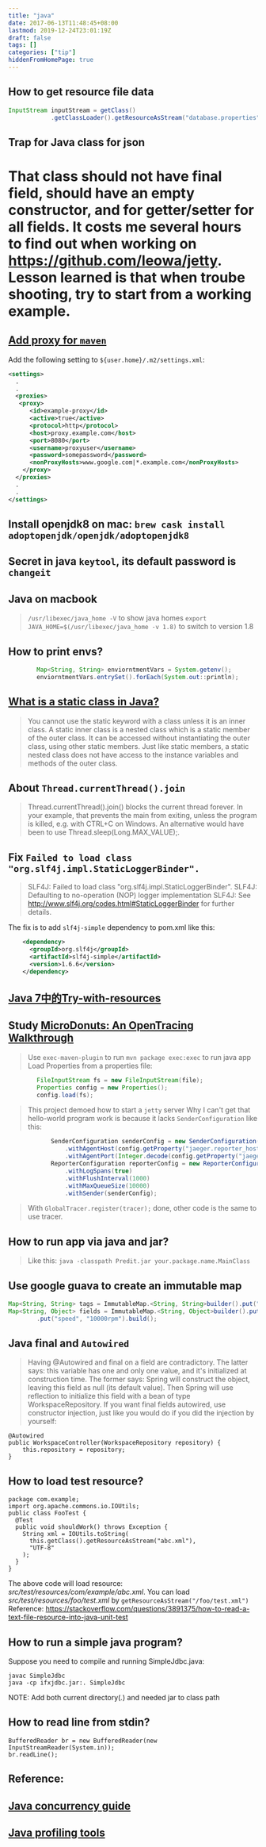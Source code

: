 ```yaml
---
title: "java"
date: 2017-06-13T11:48:45+08:00
lastmod: 2019-12-24T23:01:19Z
draft: false
tags: []
categories: ["tip"]
hiddenFromHomePage: true
---
```


## How to get resource file data

```java
InputStream inputStream = getClass()
			.getClassLoader().getResourceAsStream("database.properties");
```

## Trap for Java class for json

That class should not have final field, should have an empty constructor, and for getter/setter for all fields. It costs me several hours to find out when working on https://github.com/leowa/jetty. Lesson learned is that when troube shooting, try to start from a working example.
=======
## [Add proxy for `maven`](https://maven.apache.org/guides/mini/guide-proxies.html)

Add the following setting to `${user.home}/.m2/settings.xml`:

```xml
<settings>
  .
  .
  <proxies>
   <proxy>
      <id>example-proxy</id>
      <active>true</active>
      <protocol>http</protocol>
      <host>proxy.example.com</host>
      <port>8080</port>
      <username>proxyuser</username>
      <password>somepassword</password>
      <nonProxyHosts>www.google.com|*.example.com</nonProxyHosts>
    </proxy>
  </proxies>
  .
  .
</settings>
```

## Install openjdk8 on mac: `brew cask install adoptopenjdk/openjdk/adoptopenjdk8`

## Secret in java `keytool`, its default password is `changeit`

## Java on macbook
> `/usr/libexec/java_home -V` to show java homes 
> `export JAVA_HOME=$(/usr/libexec/java_home -v 1.8)` to switch to version 1.8

## How to print envs?

```java
        Map<String, String> enviorntmentVars = System.getenv();
        enviorntmentVars.entrySet().forEach(System.out::println);
```

## [What is a static class in Java?](https://www.tutorialspoint.com/What-is-a-static-class-in-Java)
> You cannot use the static keyword with a class unless it is an inner class. A static inner class is a nested class which is a static member of the outer class. It can be accessed without instantiating the outer class, using other static members. Just like static members, a static nested class does not have access to the instance variables and methods of the outer class.

##  About `Thread.currentThread().join`
> Thread.currentThread().join() blocks the current thread forever. In your example, that prevents the main from exiting, unless the program is killed, e.g. with CTRL+C on Windows.
> An alternative would have been to use Thread.sleep(Long.MAX_VALUE);.

## Fix `Failed to load class "org.slf4j.impl.StaticLoggerBinder".`
> SLF4J: Failed to load class "org.slf4j.impl.StaticLoggerBinder".
> SLF4J: Defaulting to no-operation (NOP) logger implementation
> SLF4J: See http://www.slf4j.org/codes.html#StaticLoggerBinder for further details.

The fix is to add `slf4j-simple` dependency to pom.xml like this:

```xml
    <dependency>
      <groupId>org.slf4j</groupId>
      <artifactId>slf4j-simple</artifactId>
      <version>1.6.6</version>
    </dependency>
```

## [Java 7中的Try-with-resources](http://ifeve.com/java-7%E4%B8%AD%E7%9A%84try-with-resources/)

## Study [MicroDonuts: An OpenTracing Walkthrough](https://github.com/opentracing-contrib/java-opentracing-walkthrough)
> Use `exec-maven-plugin` to run `mvn package exec:exec` to run java app
> Load Properties from a properties file:
```java
        FileInputStream fs = new FileInputStream(file);
        Properties config = new Properties();
        config.load(fs);
```
> This project demoed how to start a `jetty` server
> Why I can't get that hello-world program work is because it lacks `SenderConfiguration` like this:
```java
            SenderConfiguration senderConfig = new SenderConfiguration()
                .withAgentHost(config.getProperty("jaeger.reporter_host"))
                .withAgentPort(Integer.decode(config.getProperty("jaeger.reporter_port")));
            ReporterConfiguration reporterConfig = new ReporterConfiguration()
                .withLogSpans(true)
                .withFlushInterval(1000)
                .withMaxQueueSize(10000)
                .withSender(senderConfig);
```
> With `GlobalTracer.register(tracer);` done, other code is the same to use tracer.

## How to run app via java and jar?
> Like this: `java -classpath Predit.jar your.package.name.MainClass`

## Use google guava to create an immutable map

```java
Map<String, String> tags = ImmutableMap.<String, String>builder().put("deviceId", "dev101").build();
Map<String, Object> fields = ImmutableMap.<String, Object>builder().put("temperature", 10)
        .put("speed", "10000rpm").build();
```

## Java final and `Autowired`
> Having @Autowired and final on a field are contradictory.
> The latter says: this variable has one and only one value, and it's initialized at construction time.
> The former says: Spring will construct the object, leaving this field as null (its default value). Then Spring will use reflection to initialize this field with a bean of type WorkspaceRepository.
> If you want final fields autowired, use constructor injection, just like you would do if you did the injection by yourself:

```
@Autowired
public WorkspaceController(WorkspaceRepository repository) {
    this.repository = repository;
}
```

## How to load test resource?
```
package com.example;
import org.apache.commons.io.IOUtils;
public class FooTest {
  @Test 
  public void shouldWork() throws Exception {
    String xml = IOUtils.toString(
      this.getClass().getResourceAsStream("abc.xml"),
      "UTF-8"
    );
  }
}
```
The above code will load resource: *src/test/resources/com/example/abc.xml*.  You can load *src/test/resources/foo/test.xml* by `getResourceAsStream("/foo/test.xml")`
Reference: https://stackoverflow.com/questions/3891375/how-to-read-a-text-file-resource-into-java-unit-test
## How to run a simple java program?
Suppose you need to compile and running SimpleJdbc.java:
```
javac SimpleJdbc
java -cp ifxjdbc.jar:. SimpleJdbc
```
NOTE: Add both current directory(_._) and needed jar to class path
## How to read line from stdin?
```
BufferedReader br = new BufferedReader(new InputStreamReader(System.in));
br.readLine();
```

## Reference: 
## [Java concurrency guide](http://winterbe.com/posts/2015/04/07/java8-concurrency-tutorial-thread-executor-examples/)
## [Java profiling tools](http://www.infoq.com/articles/java-profiling-with-open-source)
